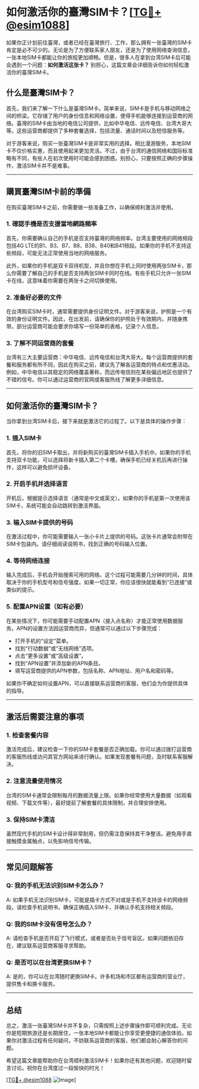# 如何激活你的臺灣SIM卡？[[TG💪+ @esim1088](https://t.me/s/esim1088)]

如果你正计划前往臺灣，或者已经在臺灣旅行、工作，那么拥有一张臺灣的SIM卡肯定是必不可少的。无论是为了方便联系家人朋友，还是为了使用网络查询信息，一张本地SIM卡都能让你的旅程更加顺畅。但是，很多人在拿到台湾SIM卡后可能会遇到一个问题：**如何激活这张卡？** 别担心，这篇文章会详细告诉你如何轻松激活你的臺灣SIM卡。

## 什么是臺灣SIM卡？

首先，我们来了解一下什么是臺灣SIM卡。简单来说，SIM卡是手机与移动网络之间的桥梁。它存储了用户的身份信息和网络设置，使得手机能够连接到运营商的网络。臺灣的SIM卡由当地的电信公司提供，比如中华电信、远传电信、台湾大哥大等。这些运营商都提供了多种套餐选择，包括流量、通话时间以及短信服务等。

对于游客来说，购买一张臺灣SIM卡是非常实用的选择。相比漫游服务，本地SIM卡不仅价格实惠，而且使用起来更加灵活。不过，由于台湾的通信网络和国际标准略有不同，有些人在初次使用时可能会感到困惑。别担心，只要按照正确的步骤操作，激活SIM卡并不是难事。

---

## 購買臺灣SIM卡前的準備

在购买臺灣SIM卡之前，你需要做一些准备工作，以确保顺利激活并使用。

### 1. 確認手機是否支援當地網路頻率

首先，你需要确认自己的手机是否支持臺灣的网络频率。台湾主要使用的网络频段包括4G LTE的B1、B3、B7、B8、B38、B40和B41频段。如果你的手机不支持这些频段，可能无法正常使用当地的网络服务。

此外，如果你的手机是双卡双待机型，并且你想在手机上同时使用两张SIM卡，那么你需要了解自己的手机是否支持两张SIM卡同时在线。有些手机只允许一张SIM卡在线，这意味着你需要在两张卡之间切换使用。

### 2. 准备好必要的文件

在台湾购买SIM卡时，通常需要提供身份证明文件。对于游客来说，护照是一个有效的身份证明文件。因此，在出发前，请确保你的护照处于有效期内，并随身携带。部分运营商可能会要求你填写一份简单的表格，记录个人信息。

### 3. 了解不同运营商的套餐

台湾有三大主要运营商：中华电信、远传电信和台湾大哥大。每个运营商提供的套餐和服务都有所不同，因此在购买之前，建议先了解各运营商的特点和优惠活动。例如，中华电信以其稳定的网络覆盖著称，而远传电信则在某些偏远地区也提供了不错的信号。你可以通过运营商的官网或客服热线了解更多详细信息。

---

## 如何激活你的臺灣SIM卡？

当你拿到台湾SIM卡后，接下来就是激活它的过程了。以下是具体的操作步骤：

### 1. 插入SIM卡

首先，将你的旧SIM卡取出，并将新购买的臺灣SIM卡插入手机中。如果你的手机支持双卡功能，可以选择将新卡插入第二个卡槽。确保手机已经关机后再进行操作，这样可以避免损坏设备。

### 2. 开启手机并选择语言

开机后，根据提示选择语言（通常是中文或英文）。如果你的手机是第一次使用该SIM卡，系统可能会自动跳转到激活界面。

### 3. 输入SIM卡提供的号码

在激活过程中，你可能需要输入一张小卡片上提供的号码。这张卡片通常会附带在SIM卡包装内。请仔细阅读说明书，找到正确的号码输入位置。

### 4. 等待网络连接

输入完成后，手机会开始搜索可用的网络。这个过程可能需要几分钟的时间，具体取决于你的手机型号和信号强度。如果一切正常，你应该很快就能看到“已连接”或类似的提示。

### 5. 配置APN设置（如有必要）

在某些情况下，你可能需要手动配置APN（接入点名称）才能正常使用数据服务。APN的设置方法因运营商而异，但通常可以通过以下步骤完成：

- 打开手机的“设定”菜单。
- 找到“行动数据”或“无线网络”选项。
- 点击“更多设置”或“高级设置”。
- 找到“APN设置”并添加新的APN条目。
- 填写运营商提供的APN参数，包括名称、APN地址、用户名和密码等。

如果你不确定如何设置APN，可以直接联系运营商的客服，他们会为你提供具体的指导。

---

## 激活后需要注意的事项

### 1. 检查套餐内容

激活完成后，建议检查一下你的SIM卡套餐是否正确加载。你可以通过拨打运营商的客服热线或访问其官方网站来进行确认。如果发现套餐有问题，及时联系客服解决。

### 2. 注意流量使用情况

台湾的SIM卡通常会限制每月的数据流量上限。如果你经常使用大量数据（如观看视频、下载文件等），最好提前了解套餐的具体限制，并合理安排使用。

### 3. 保持SIM卡清洁

虽然现代手机的SIM卡设计得非常耐用，但仍需注意保持其干净整洁。避免用手直接触摸金属触点，以免影响信号传输。

---

## 常见问题解答

### Q: 我的手机无法识别SIM卡怎么办？

A: 如果手机无法识别SIM卡，可能是插卡方式不对或是手机不支持该卡的网络频段。请检查手机说明书，确保正确插入SIM卡，并确认手机支持相关频段。

### Q: 我的SIM卡没有信号怎么办？

A: 请检查手机是否开启了飞行模式，或者是否处于信号盲区。如果问题依旧存在，建议联系运营商客服寻求帮助。

### Q: 是否可以在台湾更换SIM卡？

A: 是的，你可以在台湾随时更换SIM卡。许多机场和市区都有运营商的营业厅，提供售卡和换卡服务。

---

## 总结

总之，激活一张臺灣SIM卡并不复杂，只需按照上述步骤操作即可顺利完成。无论你是短期旅游还是长期居住，一张本地SIM卡都能让你享受更便捷的通信体验。如果你对激活过程有任何疑问，不妨联系运营商的客服，他们都会耐心解答你的问题。

希望这篇文章能帮助你在台湾顺利激活SIM卡！如果你还有其他问题，欢迎随时留言讨论。祝你在台湾度过一段愉快的时光！

[[TG💪+ @esim1088](https://t.me/s/esim1088) ![Image](https://i.postimg.cc/4NQfJmqS/Snipaste-2025-05-13-00-14-12.png)]